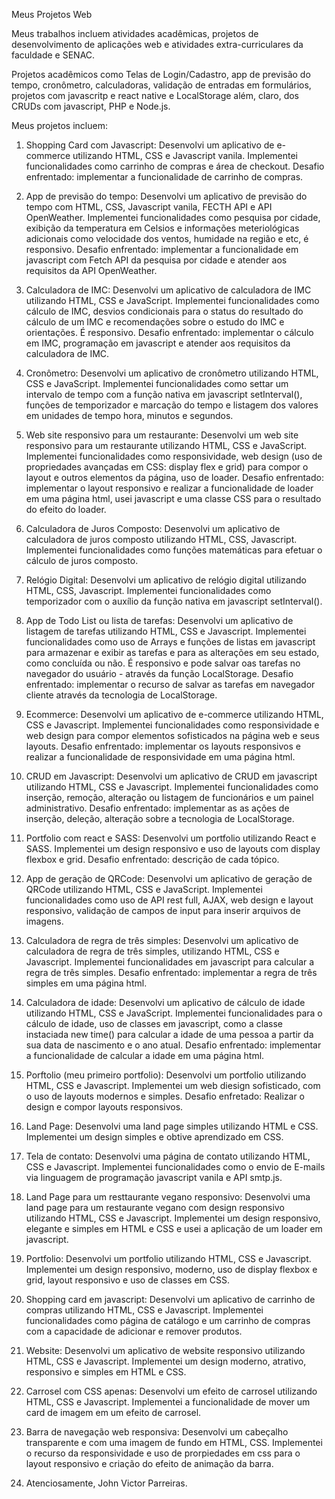 Meus Projetos Web 

Meus trabalhos incluem atividades acadêmicas, projetos de desenvolvimento de aplicações web e atividades extra-curriculares da faculdade e SENAC.

Projetos acadêmicos como Telas de Login/Cadastro, app de previsão do tempo, cronômetro, calculadoras, 
validação de entradas em formulários, projetos com javascritp e react native e LocalStorage além, claro, 
dos CRUDs com javascript, PHP e Node.js.

Meus projetos incluem:
1. Shopping Card com Javascript: Desenvolvi um aplicativo de e-commerce utilizando HTML, CSS e Javascript vanila. Implementei funcionalidades como carrinho de compras e área de checkout.
Desafio enfrentado: implementar a funcionalidade de carrinho de compras.
2. App de previsão do tempo: Desenvolvi um aplicativo de previsão do tempo com HTML, CSS, Javascript vanila, FECTH API e API OpenWeather. Implementei funcionalidades como pesquisa por cidade, exibição da temperatura em Celsios e informações meteriológicas adicionais como velocidade dos ventos, humidade na região e etc, é responsivo.
Desafio enfrentado: implementar a funcionalidade em javascript com Fetch API da pesquisa por cidade e atender aos requisitos da API OpenWeather.
3. Calculadora de IMC: Desenvolvi um aplicativo de calculadora de IMC utilizando HTML, CSS e JavaScript. Implementei funcionalidades como cálculo de IMC, desvios condicionais para o status do resultado do cálculo de um IMC e recomendações sobre o estudo do IMC e orientações.
É responsivo. Desafio enfrentado: implementar o cálculo em IMC, programação em javascript e atender aos requisitos da calculadora de IMC.
4. Cronômetro: Desenvolvi um aplicativo de cronômetro utilizando HTML, CSS e JavaScript. Implementei funcionalidades como settar um intervalo de tempo com a função nativa em javascript setInterval(),
funções de temporizador e marcação do tempo e listagem dos valores em unidades de tempo hora, minutos e segundos.
5. Web site responsivo para um restaurante: Desenvolvi um web site responsivo para um restaurante utilizando HTML, CSS e JavaScript. Implementei funcionalidades como responsividade, web design (uso de propriedades avançadas em CSS: display flex e grid) para compor o layout e outros elementos da página, uso de loader. Desafio enfrentado:
implementar o layout responsivo e realizar a funcionalidade de loader em uma página html, usei javascript e uma classe CSS para o resultado do efeito do loader.
6. Calculadora de Juros Composto: Desenvolvi um aplicativo de calculadora de juros composto utilizando HTML, CSS, Javascript. Implementei funcionalidades como funções matemáticas para efetuar o cálculo de juros composto.
7. Relógio Digital: Desenvolvi um aplicativo de relógio digital utilizando HTML, CSS, Javascript. Implementei funcionalidades como temporizador com o auxílio da função nativa em javascript setInterval().
8. App de Todo List ou lista de tarefas: Desenvolvi um aplicativo de listagem de tarefas utilizando HTML, CSS e Javascript. Implementei funcionalidades como uso de Arrays e funções de listas em javascript para armazenar e exibir as tarefas e para as alterações em seu estado, como concluída ou não. É responsivo e pode salvar oas tarefas no navegador do usuário - através da função LocalStorage.
Desafio enfrentado: implementar o recurso de salvar as tarefas em navegador cliente através da tecnologia de LocalStorage.
9. Ecommerce: Desenvolvi um aplicativo de e-commerce utilizando HTML, CSS e Javascript. Implementei funcionalidades como responsividade e web design para compor elementos sofisticados na página web e seus layouts. Desafio enfrentado: implementar os layouts responsivos e realizar a funcionalidade de responsividade em uma página html.
10. CRUD em Javascript: Desenvolvi um aplicativo de CRUD em javascript utilizando HTML, CSS e Javascript. Implementei funcionalidades como inserção, remoção, alteração ou listagem de funcionários e um painel administrativo. Desafio enfrentado: implementar as as ações de inserção, deleção, alteração sobre a tecnologia de LocalStorage.
11. Portfolio com react e SASS: Desenvolvi um portfolio utilizando React e SASS. Implementei um design responsivo e uso de layouts com display flexbox e grid. Desafio enfrentado: descrição de cada tópico.
12. App de geração de QRCode: Desenvolvi um aplicativo de geração de QRCode utilizando HTML, CSS e JavaScript. Implementei funcionalidades como uso de API rest full, AJAX, web design e layout responsivo, validação de campos de input para inserir arquivos de imagens.
13. Calculadora de regra de três simples: Desenvolvi um aplicativo de calculadora de regra de três simples, utilizando HTML, CSS e Javascript. Implementei funcionalidades em javascript para calcular a regra de três simples. Desafio enfrentado: implementar a regra de três simples em uma página html.
14. Calculadora de idade: Desenvolvi um aplicativo de cálculo de idade utilizando HTML, CSS e JavaScript. Implementei funcionalidades para o cálculo de idade, uso de classes em javascript, como a classe instaciada new time() para calcular a idade de uma pessoa a partir da sua data de nascimento e o ano atual. Desafio enfrentado: implementar a funcionalidade de calcular a idade em uma página html.
15. Porftolio (meu primeiro portfolio): Desenvolvi um portfolio utilizando HTML, CSS e Javascript. Implementei um web diesign sofisticado, com o uso de layouts modernos e simples. Desafio enfretado: Realizar o design e compor layouts responsivos.
16. Land Page: Desenvolvi uma land page simples utilizando HTML e CSS. Implementei um design simples e obtive aprendizado em CSS.
17. Tela de contato: Desenvolvi uma página de contato utilizando HTML, CSS e Javascript. Implementei funcionalidades como o envio de E-mails via linguagem de programação javascript vanila e API smtp.js.
18. Land Page para um resttaurante vegano responsivo: Desenvolvi uma land page para um restaurante vegano com design responsivo utilizando HTML, CSS e Javascript. Implementei um design responsivo, elegante e simples em HTML e CSS e usei a aplicação de um loader em javascript.
19. Portfolio: Desenvolvi um portfolio utilizando HTML, CSS e Javascript. Implementei um design responsivo, moderno, uso de display flexbox e grid, layout responsivo e uso de classes em CSS.
20. Shopping card em javascript: Desenvolvi um aplicativo de carrinho de compras utilizando HTML, CSS e Javascript. Implementei funcionalidades como página de catálogo e um carrinho de compras com a capacidade de adicionar e remover produtos.
21. Website: Desenvolvi um aplicativo de website responsivo utilizando HTML, CSS e Javascript. Implementei um design moderno, atrativo, responsivo e simples em HTML e CSS.
22. Carrosel com CSS apenas: Desenvolvi um efeito de carrosel utilizando HTML, CSS e Javascript. Implementei a funcionalidade de mover um card de imagem em um efeito de carrosel.
23. Barra de navegação web responsiva: Desenvolvi um cabeçalho transparente e com uma imagem de fundo em HTML, CSS. Implementei o recurso da responsividade e uso de prorpiedades em css para o layout responsivo e criação do efeito de animação da barra.

24. Atenciosamente, John Victor Parreiras.
